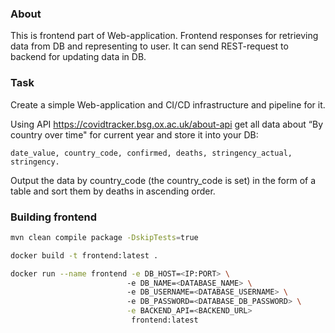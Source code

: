 ### About

This is frontend part of Web-application. Frontend responses for retrieving data from DB and representing to user. It can send REST-request to backend for updating data in DB.

### Task

Create a simple Web-application and CI/CD infrastructure and pipeline for it.

Using API https://covidtracker.bsg.ox.ac.uk/about-api get all data about “By country over time" for current year and store it into your DB:

```
date_value, country_code, confirmed, deaths, stringency_actual, stringency.
```
Output the data by country_code (the country_code is set) in the form of a table and sort them by deaths in ascending order.

### Building frontend

```bash
mvn clean compile package -DskipTests=true

docker build -t frontend:latest .

docker run --name frontend -e DB_HOST=<IP:PORT> \ 
                          -e DB_NAME=<DATABASE_NAME> \ 
                          -e DB_USERNAME=<DATABASE_USERNAME> \ 
                          -e DB_PASSWORD=<DATABASE_DB_PASSWORD> \
                          -e BACKEND_API=<BACKEND_URL>
                           frontend:latest
```
